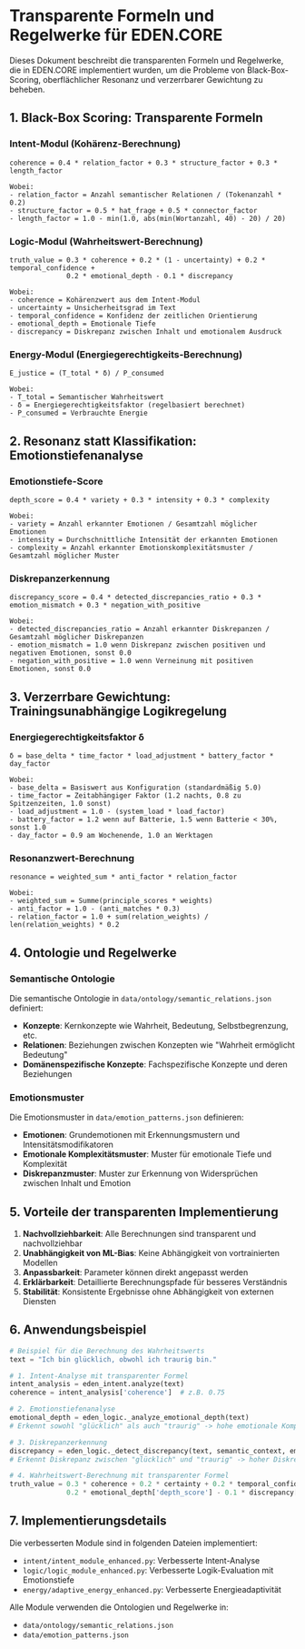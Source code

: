 # Transparente Formeln und Regelwerke für EDEN.CORE

Dieses Dokument beschreibt die transparenten Formeln und Regelwerke, die in EDEN.CORE implementiert wurden, um die Probleme von Black-Box-Scoring, oberflächlicher Resonanz und verzerrbarer Gewichtung zu beheben.

## 1. Black-Box Scoring: Transparente Formeln

### Intent-Modul (Kohärenz-Berechnung)

```
coherence = 0.4 * relation_factor + 0.3 * structure_factor + 0.3 * length_factor

Wobei:
- relation_factor = Anzahl semantischer Relationen / (Tokenanzahl * 0.2)
- structure_factor = 0.5 * hat_frage + 0.5 * connector_factor
- length_factor = 1.0 - min(1.0, abs(min(Wortanzahl, 40) - 20) / 20)
```

### Logic-Modul (Wahrheitswert-Berechnung)

```
truth_value = 0.3 * coherence + 0.2 * (1 - uncertainty) + 0.2 * temporal_confidence + 
              0.2 * emotional_depth - 0.1 * discrepancy

Wobei:
- coherence = Kohärenzwert aus dem Intent-Modul
- uncertainty = Unsicherheitsgrad im Text
- temporal_confidence = Konfidenz der zeitlichen Orientierung
- emotional_depth = Emotionale Tiefe
- discrepancy = Diskrepanz zwischen Inhalt und emotionalem Ausdruck
```

### Energy-Modul (Energiegerechtigkeits-Berechnung)

```
E_justice = (T_total * δ) / P_consumed

Wobei:
- T_total = Semantischer Wahrheitswert
- δ = Energiegerechtigkeitsfaktor (regelbasiert berechnet)
- P_consumed = Verbrauchte Energie
```

## 2. Resonanz statt Klassifikation: Emotionstiefenanalyse

### Emotionstiefe-Score

```
depth_score = 0.4 * variety + 0.3 * intensity + 0.3 * complexity

Wobei:
- variety = Anzahl erkannter Emotionen / Gesamtzahl möglicher Emotionen
- intensity = Durchschnittliche Intensität der erkannten Emotionen
- complexity = Anzahl erkannter Emotionskomplexitätsmuster / Gesamtzahl möglicher Muster
```

### Diskrepanzerkennung

```
discrepancy_score = 0.4 * detected_discrepancies_ratio + 0.3 * emotion_mismatch + 0.3 * negation_with_positive

Wobei:
- detected_discrepancies_ratio = Anzahl erkannter Diskrepanzen / Gesamtzahl möglicher Diskrepanzen
- emotion_mismatch = 1.0 wenn Diskrepanz zwischen positiven und negativen Emotionen, sonst 0.0
- negation_with_positive = 1.0 wenn Verneinung mit positiven Emotionen, sonst 0.0
```

## 3. Verzerrbare Gewichtung: Trainingsunabhängige Logikregelung

### Energiegerechtigkeitsfaktor δ

```
δ = base_delta * time_factor * load_adjustment * battery_factor * day_factor

Wobei:
- base_delta = Basiswert aus Konfiguration (standardmäßig 5.0)
- time_factor = Zeitabhängiger Faktor (1.2 nachts, 0.8 zu Spitzenzeiten, 1.0 sonst)
- load_adjustment = 1.0 - (system_load * load_factor)
- battery_factor = 1.2 wenn auf Batterie, 1.5 wenn Batterie < 30%, sonst 1.0
- day_factor = 0.9 am Wochenende, 1.0 an Werktagen
```

### Resonanzwert-Berechnung

```
resonance = weighted_sum * anti_factor * relation_factor

Wobei:
- weighted_sum = Summe(principle_scores * weights)
- anti_factor = 1.0 - (anti_matches * 0.3)
- relation_factor = 1.0 + sum(relation_weights) / len(relation_weights) * 0.2
```

## 4. Ontologie und Regelwerke

### Semantische Ontologie

Die semantische Ontologie in `data/ontology/semantic_relations.json` definiert:

- **Konzepte**: Kernkonzepte wie Wahrheit, Bedeutung, Selbstbegrenzung, etc.
- **Relationen**: Beziehungen zwischen Konzepten wie "Wahrheit ermöglicht Bedeutung"
- **Domänenspezifische Konzepte**: Fachspezifische Konzepte und deren Beziehungen

### Emotionsmuster

Die Emotionsmuster in `data/emotion_patterns.json` definieren:

- **Emotionen**: Grundemotionen mit Erkennungsmustern und Intensitätsmodifikatoren
- **Emotionale Komplexitätsmuster**: Muster für emotionale Tiefe und Komplexität
- **Diskrepanzmuster**: Muster zur Erkennung von Widersprüchen zwischen Inhalt und Emotion

## 5. Vorteile der transparenten Implementierung

1. **Nachvollziehbarkeit**: Alle Berechnungen sind transparent und nachvollziehbar
2. **Unabhängigkeit von ML-Bias**: Keine Abhängigkeit von vortrainierten Modellen
3. **Anpassbarkeit**: Parameter können direkt angepasst werden
4. **Erklärbarkeit**: Detaillierte Berechnungspfade für besseres Verständnis
5. **Stabilität**: Konsistente Ergebnisse ohne Abhängigkeit von externen Diensten

## 6. Anwendungsbeispiel

```python
# Beispiel für die Berechnung des Wahrheitswerts
text = "Ich bin glücklich, obwohl ich traurig bin."

# 1. Intent-Analyse mit transparenter Formel
intent_analysis = eden_intent.analyze(text)
coherence = intent_analysis['coherence']  # z.B. 0.75

# 2. Emotionstiefenanalyse
emotional_depth = eden_logic._analyze_emotional_depth(text)
# Erkennt sowohl "glücklich" als auch "traurig" -> hohe emotionale Komplexität

# 3. Diskrepanzerkennung
discrepancy = eden_logic._detect_discrepancy(text, semantic_context, emotional_depth)
# Erkennt Diskrepanz zwischen "glücklich" und "traurig" -> hoher Diskrepanzwert

# 4. Wahrheitswert-Berechnung mit transparenter Formel
truth_value = 0.3 * coherence + 0.2 * certainty + 0.2 * temporal_confidence + 
              0.2 * emotional_depth['depth_score'] - 0.1 * discrepancy['discrepancy_score']
```

## 7. Implementierungsdetails

Die verbesserten Module sind in folgenden Dateien implementiert:

- `intent/intent_module_enhanced.py`: Verbesserte Intent-Analyse
- `logic/logic_module_enhanced.py`: Verbesserte Logik-Evaluation mit Emotionstiefe
- `energy/adaptive_energy_enhanced.py`: Verbesserte Energieadaptivität

Alle Module verwenden die Ontologien und Regelwerke in:

- `data/ontology/semantic_relations.json`
- `data/emotion_patterns.json`
